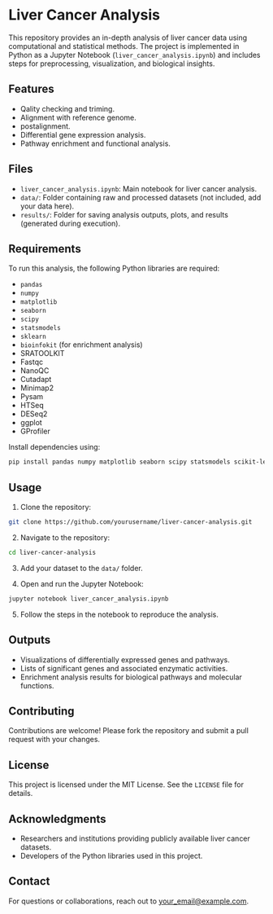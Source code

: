 # Liver Cancer Analysis

This repository provides an in-depth analysis of liver cancer data using computational and statistical methods. The project is implemented in Python as a Jupyter Notebook (`liver_cancer_analysis.ipynb`) and includes steps for preprocessing, visualization, and biological insights.

## Features

- Qality checking and triming.
- Alignment with reference genome.
- postalignment.
- Differential gene expression analysis.
- Pathway enrichment and functional analysis.

## Files

- `liver_cancer_analysis.ipynb`: Main notebook for liver cancer analysis.
- `data/`: Folder containing raw and processed datasets (not included, add your data here).
- `results/`: Folder for saving analysis outputs, plots, and results (generated during execution).

## Requirements

To run this analysis, the following Python libraries are required:

- `pandas`
- `numpy`
- `matplotlib`
- `seaborn`
- `scipy`
- `statsmodels`
- `sklearn`
- `bioinfokit` (for enrichment analysis)
- SRATOOLKIT
- Fastqc
- NanoQC
- Cutadapt
- Minimap2
- Pysam
- HTSeq
- DESeq2
- ggplot
- GProfiler

Install dependencies using:
```bash
pip install pandas numpy matplotlib seaborn scipy statsmodels scikit-learn bioinfokit
```

## Usage

1. Clone the repository:
```bash
git clone https://github.com/yourusername/liver-cancer-analysis.git
```

2. Navigate to the repository:
```bash
cd liver-cancer-analysis
```

3. Add your dataset to the `data/` folder.

4. Open and run the Jupyter Notebook:
```bash
jupyter notebook liver_cancer_analysis.ipynb
```

5. Follow the steps in the notebook to reproduce the analysis.

## Outputs

- Visualizations of differentially expressed genes and pathways.
- Lists of significant genes and associated enzymatic activities.
- Enrichment analysis results for biological pathways and molecular functions.

## Contributing

Contributions are welcome! Please fork the repository and submit a pull request with your changes.

## License

This project is licensed under the MIT License. See the `LICENSE` file for details.

## Acknowledgments

- Researchers and institutions providing publicly available liver cancer datasets.
- Developers of the Python libraries used in this project.

## Contact

For questions or collaborations, reach out to [your_email@example.com](mailto:your_email@example.com).


